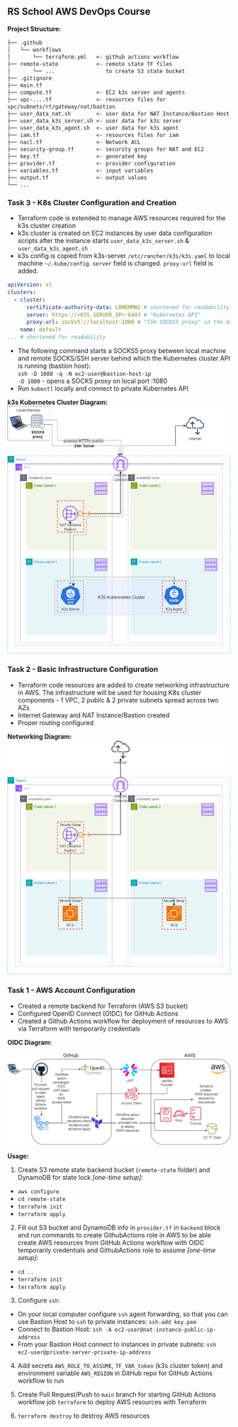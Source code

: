 ## RS School AWS DevOps Course

**Project Structure:**

```
├── .github
│   └── workflows
│       └── terraform.yml   <- github actions workflow
├── remote-state            <- remote state TF files
│       └── ...                to create S3 state bucket
├── .gitignore
├── main.tf
├── compute.tf              <- EC2 k3s server and agents
├── vpc-....tf              <- resources files for vpc/subnets/rt/gateway/nat/bastion
├── user_data_nat.sh        <- user data for NAT Instance/Bastion Host
├── user_data_k3s_server.sh <- user data for k3s server
├── user_data_k3s_agent.sh  <- user data for k3s agent
├── iam.tf                  <- resources files for iam
├── nacl.tf                 <- Network ACL
├── security-group.tf       <- security groups for NAT and EC2
├── key.tf                  <- generated key
├── provider.tf             <- provider configuration
├── variables.tf            <- input variables
├── output.tf               <- output values
└── ...
```

### Task 3 - K8s Cluster Configuration and Creation

- Terraform code is extended to manage AWS resources required for the k3s cluster creation
- k3s cluster is created on EC2 instances by user data configuration scripts after the instance starts `user_data_k3s_server.sh` & `user_data_k3s_agent.sh`
- k3s config is copied from k3s-server `/etc/rancher/k3s/k3s.yaml` to local machine `~/.kube/config`. `server` field is changed. `proxy-url` field is added.

```yaml
apiVersion: v1
clusters:
  - cluster:
      certificate-authority-data: LRMEMMW2 # shortened for readability
      server: https://<K3S_SERVER_IP>:6443 # "Kubernetes API"
      proxy-url: socks5://localhost:1080 # "SSH SOCKS5 proxy" in the diagram below
    name: default
... # shortened for readability
```

- The following command starts a SOCKS5 proxy between local machine and remote SOCKS/SSH server behind which the Kubernetes cluster API is running (bastion host):  
   `ssh -D 1080 -q -N ec2-user@bastion-host-ip`  
  `-D 1080` - opens a SOCKS proxy on local port :1080
- Run `kubectl` locally and connect to private Kubernetes API

**k3s Kubernetes Cluster Diagram:**  
![Diagram](tasks-images/task3-diagram.png)

### Task 2 - Basic Infrastructure Configuration

- Terraform code resources are added to create networking infrastructure in AWS. The infrastructure will be used for housing K8s cluster components - 1 VPC, 2 public & 2 private subnets spread across two AZs
- Internet Gateway and NAT Instance/Bastion created
- Proper routing configured

**Networking Diagram:**  
![Diagram](tasks-images/task2-diagram.png)

### Task 1 - AWS Account Configuration

- Created a remote backend for Terraform (AWS S3 bucket)
- Configured OpenID Connect (OIDC) for GitHub Actions
- Created a Github Actions workflow for deployment of resources to AWS via Terraform with temporarily credentials

**OIDC Diagram:**

![Diagram](tasks-images/task1-diagram.png)

**Usage:**

1. Create S3 remote state backend bucket (`remote-state` folder) and DynamoDB for state lock _[one-time setup]_:

- `aws configure`
- `cd remote-state`
- `terraform init`
- `terraform apply`

2. Fill out S3 bucket and DynamoDB info in `provider.tf` in `backend` block and run commands to create GithubActions role in AWS to be able create AWS resources from GitHub Actions workflow with OIDC temporarily credentials and GithubActions role to assume _[one-time setup]_:

- `cd ..`
- `terraform init`
- `terraform apply`

3. Configure `ssh`:

- On your local computer configure `ssh` agent forwarding, so that you can use Bastion Host to `ssh` to private instances: `ssh-add key.pem`
- Connect to Bastion Host: `ssh -A ec2-user@nat-instance-public-ip-address`
- From your Bastion Host connect to instances in private subnets: `ssh ec2-user@private-server-private-ip-address`

4. Add secrets `AWS_ROLE_TO_ASSUME`, `TF_VAR_token` (k3s cluster token) and environment variable `AWS_REGION` in GitHub repo for GitHub Actions workflow to run

5. Create Pull Request/Push to `main` branch for starting GitHub Actions workflow job `terraform` to deploy AWS resources with Terraform

6. `terraform destroy` to destroy AWS resources
